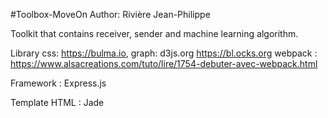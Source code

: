 #Toolbox-MoveOn
Author: Rivière Jean-Philippe

Toolkit that contains receiver, sender and machine learning algorithm.

Library css: https://bulma.io, graph: d3js.org https://bl.ocks.org webpack : https://www.alsacreations.com/tuto/lire/1754-debuter-avec-webpack.html

Framework : Express.js

Template HTML : Jade